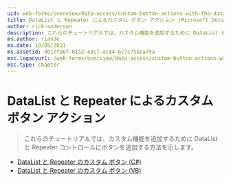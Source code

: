 ```yaml
---
uid: web-forms/overview/data-access/custom-button-actions-with-the-datalist-and-repeater/index
title: DataList と Repeater によるカスタム ボタン アクション |Microsoft Docs
author: rick-anderson
description: これらのチュートリアルでは、カスタム機能を追加するために DataList と Repeater コントロールにボタンを追加する方法を示します。
ms.author: riande
ms.date: 10/05/2011
ms.assetid: d017f36f-0152-43c7-ac44-6c7c755ea79a
msc.legacyurl: /web-forms/overview/data-access/custom-button-actions-with-the-datalist-and-repeater
msc.type: chapter
---
```

<a name="custom-button-actions-with-the-datalist-and-repeater"></a>DataList と Repeater によるカスタム ボタン アクション
====================
> これらのチュートリアルでは、カスタム機能を追加するために DataList と Repeater コントロールにボタンを追加する方法を示します。


- [DataList と Repeater のカスタム ボタン (C#)](custom-buttons-in-the-datalist-and-repeater-cs.md)
- [DataList と Repeater のカスタム ボタン (VB)](custom-buttons-in-the-datalist-and-repeater-vb.md)
